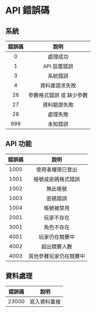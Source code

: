 # API 錯誤碼

## 系統

| 錯誤碼 | 說明 |
|:-:|:-:|
| 0 | 處理成功 |
| 1 | API 設置錯誤 |
| 3 | 系統錯誤 |
| 4 | 資料庫請求失敗 |
| 26 | 參數格式錯誤 或 缺少參數 |
| 27 | 資料驗證失敗 |
| 28 | 處理失敗 |
| 999 | 未知錯誤 |

## API 功能

| 錯誤碼 | 說明 |
|:-:|:-:|
| 1000 | 使用者權限已登出 |
| 1001 | 帳號或密碼格式錯誤 |
| 1002 | 無此帳號 |
| 1003 | 密碼錯誤 |
| 1004 | 帳號被禁用 |
| 2001 | 玩家不存在 |
| 3001 | 角色不存在 |
| 4001 | 玩家仍在競賽中 |
| 4002 | 超出競賽人數 |
| 4003 |  其他參賽玩家仍在競賽中 |

## 資料處理

| 錯誤碼 | 說明 |
|:-:|:-:|
| 23000 | 寫入資料重複 |